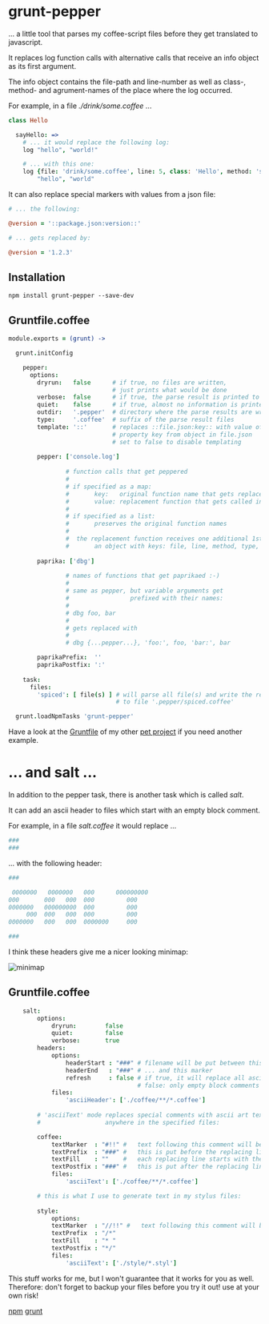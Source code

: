 # grunt-pepper

... a little tool that parses my coffee-script files before they get translated to javascript.

It replaces log function calls with alternative calls that receive an info object as its first argument.

The info object contains the file-path and line-number as well as class-, method- and agrument-names of the place where the log occurred.

For example, in a file *./drink/some.coffee* ...
```coffee
class Hello

  sayHello: =>
    # ... it would replace the following log:
    log "hello", "world!"

    # ... with this one:
    log {file: 'drink/some.coffee', line: 5, class: 'Hello', method: 'sayHello'},
        "hello", "world"
```

It can also replace special markers with values from a json file:

```coffee
# ... the following:

@version = '::package.json:version::'

# ... gets replaced by:

@version = '1.2.3'
```

## Installation

```shell
npm install grunt-pepper --save-dev
```
## Gruntfile.coffee

```coffee
module.exports = (grunt) ->

  grunt.initConfig

    pepper:
      options:
        dryrun:   false      # if true, no files are written,
                             # just prints what would be done
        verbose:  false      # if true, the parse result is printed to stdout
        quiet:    false      # if true, almost no information is printed
        outdir:   '.pepper'  # directory where the parse results are written to
        type:     '.coffee'  # suffix of the parse result files
        template: '::'       # replaces ::file.json:key:: with value of
                             # property key from object in file.json
                             # set to false to disable templating
                             
        pepper: ['console.log']
        
                # function calls that get peppered
                #
                # if specified as a map:
                #       key:   original function name that gets replaced
                #       value: replacement function that gets called instead
                #
                # if specified as a list:
                #       preserves the original function names
                #
                #  the replacement function receives one additional 1st argument:
                #       an object with keys: file, line, method, type, args
                
        paprika: ['dbg']
        
                # names of functions that get paprikaed :-)
                #
                # same as pepper, but variable arguments get
                #                 prefixed with their names:
                #  
                # dbg foo, bar
                # 
                # gets replaced with
                #
                # dbg {...pepper...}, 'foo:', foo, 'bar:', bar

        paprikaPrefix:  ''
        paprikaPostfix: ':'
                
    task:
      files:
        'spiced': [ file(s) ] # will parse all file(s) and write the result
                              # to file '.pepper/spiced.coffee'

  grunt.loadNpmTasks 'grunt-pepper'
```

Have a look at the [Gruntfile](https://github.com/monsterkodi/knix/blob/master/Gruntfile.coffee) of my other [pet project](https://github.com/monsterkodi/knix) if you need another example.

# ... and salt ...

In addition to the pepper task, there is another task which is called *salt*.

It can add an ascii header to files which start with an empty block comment.

For example, in a file *salt.coffee* it would replace ...

```coffee
###
###
```

...  with the following header:

```coffee
###

 0000000   0000000   000      000000000
000       000   000  000         000   
0000000   000000000  000         000   
     000  000   000  000         000   
0000000   000   000  0000000     000   

###
```

I think these headers give me a nicer looking minimap:

![minimap](https://raw.githubusercontent.com/monsterkodi/grunt-pepper/master/salt.png)

## Gruntfile.coffee

```coffee
    salt:
        options:
            dryrun:        false
            quiet:         false
            verbose:       true
        headers:
            options:
                headerStart : "###" # filename will be put between this ...
                headerEnd   : "###" # ... and this marker                
                refresh     : false # if true, it will replace all ascii headers, 
                                    # false: only empty block comments are filled
            files:
                'asciiHeader': ['./coffee/**/*.coffee']
                
        # 'asciiText' mode replaces special comments with ascii art text 
        #                  anywhere in the specified files:

        coffee: 
            textMarker  : "#!!" #   text following this comment will be transformed
            textPrefix  : "###" #   this is put before the replacing lines
            textFill    : ""    #   each replacing line starts with these characters
            textPostfix : "###" #   this is put after the replacing lines
            files:
                'asciiText': ['./coffee/**/*.coffee']

        # this is what I use to generate text in my stylus files:
        
        style:
            options:
            textMarker  : "//!!" #   text following this comment will be transformed
            textPrefix  : "/*"
            textFill    : "* "  
            textPostfix : "*/"  
            files:
                'asciiText': ['./style/*.styl']
```

This stuff works for me, but I won't guarantee that it works for you as well. 
Therefore: don't forget to backup your files before you try it out! use at your own risk!

[npm](https://www.npmjs.com/package/grunt-pepper)
[grunt](http://gruntjs.com/)
